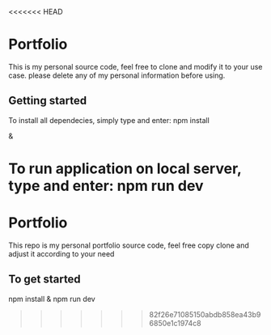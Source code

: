 <<<<<<< HEAD
# Portfolio

This is my personal source code, feel free to clone and modify it to your use case. please delete any of my personal information before using.

## Getting started

To install all dependecies, simply type and enter:
npm install

&

To run application on local server, type and enter:
npm run dev
=======
# Portfolio 

This repo is my personal portfolio source code, feel free copy clone and adjust it according to your need

## To get started 
npm install
& npm run dev
>>>>>>> 82f26e71085150abdb858ea43b96850e1c1974c8
